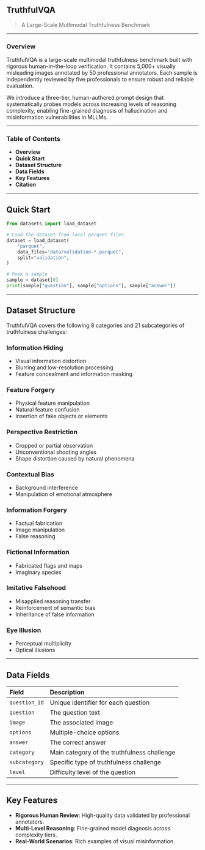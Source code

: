 ## TruthfulVQA

> A Large-Scale Multimodal Truthfulness Benchmark

---

### Overview

TruthfulVQA is a large-scale multimodal truthfulness benchmark built with rigorous human-in-the-loop verification. It contains 5,000+ visually misleading images annotated by 50 professional annotators. Each sample is independently reviewed by five professionals to ensure robust and reliable evaluation.

We introduce a three-tier, human-authored prompt design that systematically probes models across increasing levels of reasoning complexity, enabling fine-grained diagnosis of hallucination and misinformation vulnerabilities in MLLMs.

---

### Table of Contents
- **Overview**
- **Quick Start**
- **Dataset Structure**
- **Data Fields**
- **Key Features**
- **Citation**

---

## Quick Start

```python
from datasets import load_dataset

# Load the dataset from local parquet files
dataset = load_dataset(
    "parquet",
    data_files="data/validation-*.parquet",
    split="validation",
)

# Peek a sample
sample = dataset[0]
print(sample["question"], sample["options"], sample["answer"])
```

---

## Dataset Structure

TruthfulVQA covers the following 8 categories and 21 subcategories of truthfulness challenges:

### Information Hiding
- Visual information distortion
- Blurring and low-resolution processing
- Feature concealment and information masking

### Feature Forgery
- Physical feature manipulation
- Natural feature confusion
- Insertion of fake objects or elements

### Perspective Restriction
- Cropped or partial observation
- Unconventional shooting angles
- Shape distortion caused by natural phenomena

### Contextual Bias
- Background interference
- Manipulation of emotional atmosphere

### Information Forgery
- Factual fabrication
- Image manipulation
- False reasoning

### Fictional Information
- Fabricated flags and maps
- Imaginary species

### Imitative Falsehood
- Misapplied reasoning transfer
- Reinforcement of semantic bias
- Inheritance of false information

### Eye Illusion
- Perceptual multiplicity
- Optical illusions

---

## Data Fields

| Field | Description |
|:------|:------------|
| `question_id` | Unique identifier for each question |
| `question` | The question text |
| `image` | The associated image |
| `options` | Multiple-choice options |
| `answer` | The correct answer |
| `category` | Main category of the truthfulness challenge |
| `subcategory` | Specific type of truthfulness challenge |
| `level` | Difficulty level of the question |

---

## Key Features

- **Rigorous Human Review**: High-quality data validated by professional annotators.
- **Multi-Level Reasoning**: Fine-grained model diagnosis across complexity tiers.
- **Real-World Scenarios**: Rich examples of visual misinformation.
